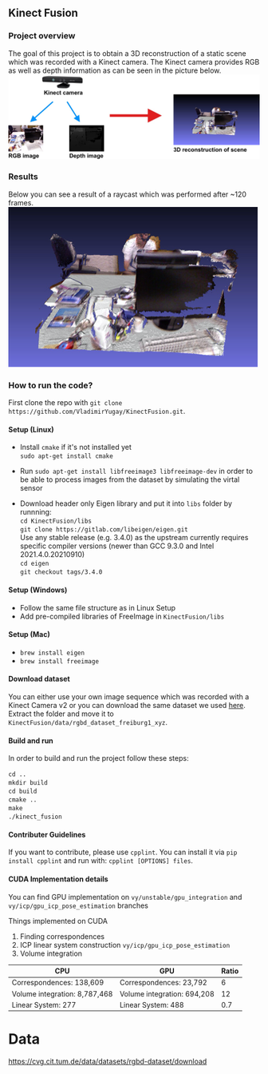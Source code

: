 ## Kinect Fusion


### Project overview

The goal of this project is to obtain a 3D reconstruction of a static scene which was recorded with a Kinect camera. The Kinect camera provides RGB as well as depth information as can be seen in the picture below.
![here](readme_images/readme_image.jpg)

### Results

Below you can see a result of a raycast which was performed after ~120 frames.
![here](readme_images/raycasted_result2.png)

### How to run the code?

First clone the repo with `git clone https://github.com/VladimirYugay/KinectFusion.git`.

#### Setup (Linux)

- Install `cmake` if it's not installed yet\
  `sudo apt-get install cmake`

- Run `sudo apt-get install libfreeimage3 libfreeimage-dev` in order to be able to process images from the dataset by simulating the virtal sensor


- Download header only Eigen library and put it into `libs` folder by runnning:\
  `cd KinectFusion/libs`\
  `git clone https://gitlab.com/libeigen/eigen.git`\
  Use any stable release (e.g. 3.4.0) as the upstream currently requires specific compiler versions (newer than GCC 9.3.0 and Intel 2021.4.0.20210910)\
  `cd eigen`\
  `git checkout tags/3.4.0`

#### Setup (Windows)

- Follow the same file structure as in Linux Setup
- Add pre-compiled libraries of FreeImage in `KinectFusion/libs`

#### Setup (Mac)
- `brew install eigen`
- `brew install freeimage`

#### Download dataset
You can either use your own image sequence which was recorded with a Kinect Camera v2 or you can download the same dataset we used [here](https://vision.in.tum.de/rgbd/dataset/freiburg1/rgbd_dataset_freiburg1_xyz.tgz).
Extract the folder and move it to `KinectFusion/data/rgbd_dataset_freiburg1_xyz`.

#### Build and run
In order to build and run the project follow these steps:

  `cd ..`\
  `mkdir build`\
  `cd build`\
  `cmake ..`\
  `make`\
  `./kinect_fusion`

#### Contributer Guidelines
If you want to contribute, please use `cpplint`.
You can install it via `pip install cpplint` and run with: `cpplint [OPTIONS] files`.

#### CUDA Implementation details

You can find GPU implementation on ``vy/unstable/gpu_integration`` and ``vy/icp/gpu_icp_pose_estimation`` branches

Things implemented on CUDA
1. Finding correspondences
2. ICP linear system construction ``vy/icp/gpu_icp_pose_estimation``
3. Volume integration

| CPU  | GPU | Ratio |
| ------------- | ------------- | ------------- |
| Correspondences: 138,609  | Correspondences: 23,792  | 6
| Volume integration: 8,787,468  | Volume integration: 694,208  | 12
| Linear System: 277  | Linear System: 488  | 0.7


# Data
https://cvg.cit.tum.de/data/datasets/rgbd-dataset/download
